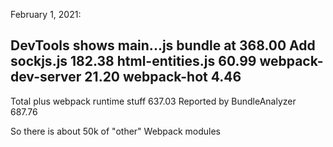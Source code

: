 February 1, 2021:

DevTools shows main...js bundle at    368.00
Add sockjs.js                         182.38
html-entities.js                       60.99
webpack-dev-server                     21.20
webpack-hot                             4.46
--------------------------------------------
Total plus webpack runtime stuff      637.03
Reported by BundleAnalyzer            687.76

So there is about 50k of "other" Webpack modules

